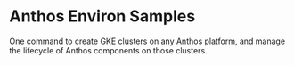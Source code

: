 # Anthos Environ Samples

One command to create GKE clusters on any Anthos platform, and manage the lifecycle of Anthos components on those clusters.
